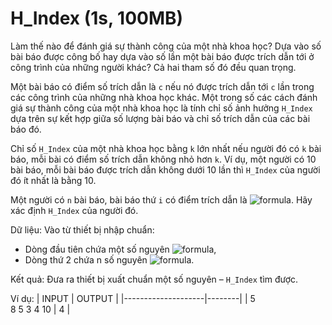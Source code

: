 # H_Index (1s, 100MB)
Làm thế nào để đánh giá sự thành công của một nhà khoa học?  Dựa vào số bài báo được công bố hay dựa vào số lần một bài báo được trích dẫn tới ở công trình của những người khác? Cả hai tham số đó đều quan trọng.

Một bài báo có điểm số trích dẫn là `c` nếu nó được trích dẫn tới `c` lần trong các công trình của những nhà khoa học khác. Một trong số các cách đánh giá sự thành công của một nhà khoa học là tính chỉ số ảnh hưởng `H_Index` dựa trên sự kết hợp giữa số lượng bài báo và chỉ số trích dẫn của các bài báo đó.

Chỉ số `H_Index` của một nhà khoa học bằng `k` lớn nhất nếu người đó có `k` bài báo, mỗi bài có điểm số trích dẫn không nhỏ hơn `k`. Ví dụ, một người có 10 bài báo, mỗi bài báo được trích dẫn không dưới 10 lần thì `H_Index` của người đó ít nhất là bằng 10.

Một người có `n` bài báo, bài báo thứ `i` có điểm trích dẫn là ![formula](https://render.githubusercontent.com/render/math?math=c_{i},i%20=1\div%20n). Hãy xác định `H_Index` của người đó.

Dữ liệu: Vào từ thiết bị nhập chuẩn:
- Dòng đầu tiên chứa một số nguyên ![formula](https://render.githubusercontent.com/render/math?math=n%20(1%20\leq%20n\leq%205\times10^5)),
- Dòng thứ 2 chứa n số nguyên ![formula](https://render.githubusercontent.com/render/math?math=c_1,c_2,...,c_n(0\leq%20c_i\leq10^6,i=1\div%20n)).

Kết quả: Đưa ra thiết bị xuất chuẩn một số nguyên – `H_Index` tìm được.

Ví dụ:
| INPUT              | OUTPUT |
|--------------------|--------|
| 5 <br> 8 5 3 4 10  | 4      |